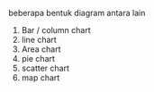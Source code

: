beberapa bentuk diagram antara lain
1. Bar / column chart
2. line chart
3. Area chart
4. pie chart
5. scatter chart
6. map chart	